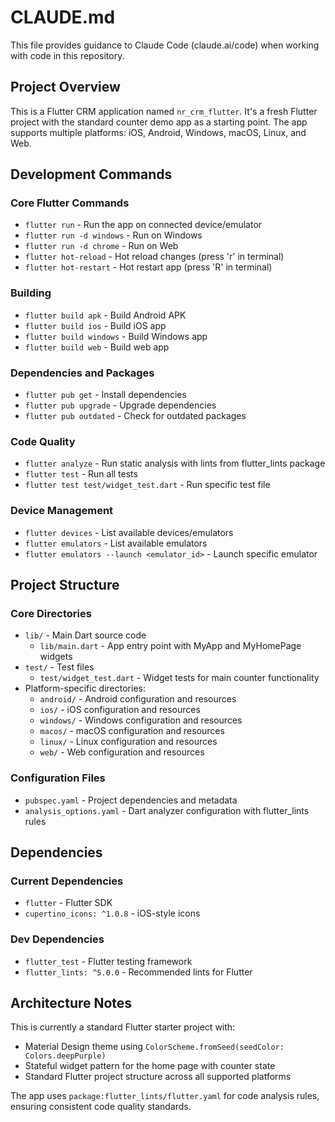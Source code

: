 # CLAUDE.md

This file provides guidance to Claude Code (claude.ai/code) when working with code in this repository.

## Project Overview

This is a Flutter CRM application named `nr_crm_flutter`. It's a fresh Flutter project with the standard counter demo app as a starting point. The app supports multiple platforms: iOS, Android, Windows, macOS, Linux, and Web.

## Development Commands

### Core Flutter Commands
- `flutter run` - Run the app on connected device/emulator
- `flutter run -d windows` - Run on Windows
- `flutter run -d chrome` - Run on Web
- `flutter hot-reload` - Hot reload changes (press 'r' in terminal)
- `flutter hot-restart` - Hot restart app (press 'R' in terminal)

### Building
- `flutter build apk` - Build Android APK
- `flutter build ios` - Build iOS app
- `flutter build windows` - Build Windows app
- `flutter build web` - Build web app

### Dependencies and Packages
- `flutter pub get` - Install dependencies
- `flutter pub upgrade` - Upgrade dependencies
- `flutter pub outdated` - Check for outdated packages

### Code Quality
- `flutter analyze` - Run static analysis with lints from flutter_lints package
- `flutter test` - Run all tests
- `flutter test test/widget_test.dart` - Run specific test file

### Device Management
- `flutter devices` - List available devices/emulators
- `flutter emulators` - List available emulators
- `flutter emulators --launch <emulator_id>` - Launch specific emulator

## Project Structure

### Core Directories
- `lib/` - Main Dart source code
  - `lib/main.dart` - App entry point with MyApp and MyHomePage widgets
- `test/` - Test files
  - `test/widget_test.dart` - Widget tests for main counter functionality
- Platform-specific directories:
  - `android/` - Android configuration and resources
  - `ios/` - iOS configuration and resources
  - `windows/` - Windows configuration and resources
  - `macos/` - macOS configuration and resources
  - `linux/` - Linux configuration and resources
  - `web/` - Web configuration and resources

### Configuration Files
- `pubspec.yaml` - Project dependencies and metadata
- `analysis_options.yaml` - Dart analyzer configuration with flutter_lints rules

## Dependencies

### Current Dependencies
- `flutter` - Flutter SDK
- `cupertino_icons: ^1.0.8` - iOS-style icons

### Dev Dependencies
- `flutter_test` - Flutter testing framework
- `flutter_lints: ^5.0.0` - Recommended lints for Flutter

## Architecture Notes

This is currently a standard Flutter starter project with:
- Material Design theme using `ColorScheme.fromSeed(seedColor: Colors.deepPurple)`
- Stateful widget pattern for the home page with counter state
- Standard Flutter project structure across all supported platforms

The app uses `package:flutter_lints/flutter.yaml` for code analysis rules, ensuring consistent code quality standards.